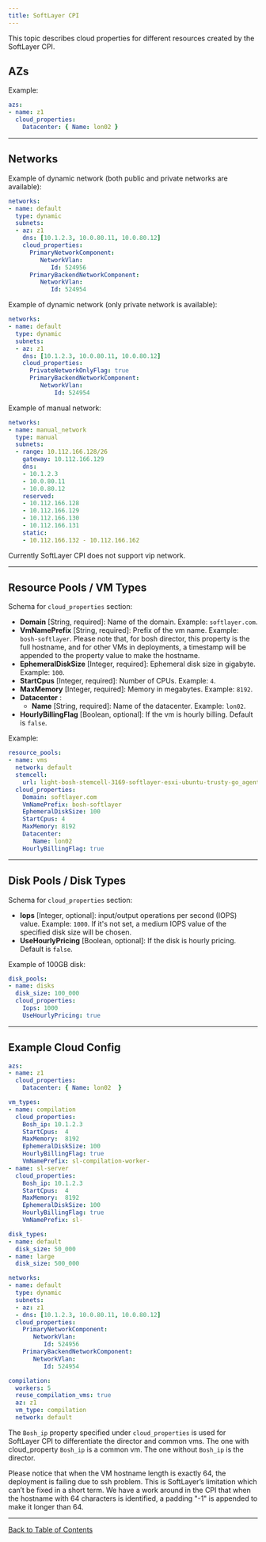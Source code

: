 ```yaml
---
title: SoftLayer CPI
---
```


This topic describes cloud properties for different resources created by the SoftLayer CPI.

## AZs <a id='azs'></a>

Example:

```yaml
azs:
- name: z1
  cloud_properties:
    Datacenter: { Name: lon02 }
```

---
## Networks <a id='networks'></a>

Example of dynamic network (both public and private networks are available):

```yaml
networks:
- name: default
  type: dynamic
  subnets:
  - az: z1
    dns: [10.1.2.3, 10.0.80.11, 10.0.80.12]
    cloud_properties:
      PrimaryNetworkComponent:
         NetworkVlan:
            Id: 524956
      PrimaryBackendNetworkComponent:
         NetworkVlan:
            Id: 524954
```

Example of dynamic network (only private network is available):

```yaml
networks:
- name: default
  type: dynamic
  subnets:
  - az: z1
    dns: [10.1.2.3, 10.0.80.11, 10.0.80.12]
    cloud_properties:
      PrivateNetworkOnlyFlag: true
      PrimaryBackendNetworkComponent:
         NetworkVlan:
             Id: 524954
```

Example of manual network:

```yaml
networks:
- name: manual_network
  type: manual
  subnets:
  - range: 10.112.166.128/26
    gateway: 10.112.166.129
    dns:
    - 10.1.2.3
    - 10.0.80.11
    - 10.0.80.12
    reserved:
    - 10.112.166.128
    - 10.112.166.129
    - 10.112.166.130
    - 10.112.166.131
    static:
    - 10.112.166.132 - 10.112.166.162
```

Currently SoftLayer CPI does not support vip network.

---
## Resource Pools / VM Types <a id='resource-pools'></a>

Schema for `cloud_properties` section:

* **Domain** [String, required]: Name of the domain. Example: `softlayer.com`.
* **VmNamePrefix** [String, required]: Prefix of the vm name. Example: `bosh-softlayer`. Please note that, for bosh director, this property is the full hostname, and for other VMs in deployments, a timestamp will be appended to the property value to make the hostname.
* **EphemeralDiskSize** [Integer, required]: Ephemeral disk size in gigabyte. Example: `100`.
* **StartCpus** [Integer, required]: Number of CPUs. Example: `4`.
* **MaxMemory** [Integer, required]: Memory in megabytes. Example: `8192`.
* **Datacenter** :
    * **Name** [String, required]: Name of the datacenter. Example: `lon02`.
* **HourlyBillingFlag** [Boolean, optional]: If the vm is hourly billing. Default is `false`. 

Example:

```yaml
resource_pools:
- name: vms
  network: default
  stemcell:
    url: light-bosh-stemcell-3169-softlayer-esxi-ubuntu-trusty-go_agent
  cloud_properties:
    Domain: softlayer.com
    VmNamePrefix: bosh-softlayer
    EphemeralDiskSize: 100
    StartCpus: 4
    MaxMemory: 8192
    Datacenter:
       Name: lon02
    HourlyBillingFlag: true
```

---
## Disk Pools / Disk Types <a id='disk-pools'></a>

Schema for `cloud_properties` section:

* **Iops** [Integer, optional]: input/output operations per second (IOPS) value. Example: `1000`. If it's not set, a medium IOPS value of the specified disk size will be chosen.
* **UseHourlyPricing** [Boolean, optional]: If the disk is hourly pricing. Default is `false`.

Example of 100GB disk:

```yaml
disk_pools:
- name: disks
  disk_size: 100_000
  cloud_properties:
    Iops: 1000
    UseHourlyPricing: true
```

---
## Example Cloud Config <a id='cloud-config'></a>

```yaml
azs:
- name: z1
  cloud_properties:
    Datacenter: { Name: lon02  }

vm_types:
- name: compilation
  cloud_properties:
    Bosh_ip: 10.1.2.3
    StartCpus:  4
    MaxMemory:  8192
    EphemeralDiskSize: 100
    HourlyBillingFlag: true
    VmNamePrefix: sl-compilation-worker-
- name: sl-server
  cloud_properties:
    Bosh_ip: 10.1.2.3
    StartCpus:  4
    MaxMemory:  8192
    EphemeralDiskSize: 100
    HourlyBillingFlag: true
    VmNamePrefix: sl-

disk_types:
- name: default
  disk_size: 50_000
- name: large
  disk_size: 500_000

networks:
- name: default
  type: dynamic
  subnets:
  - az: z1
  - dns: [10.1.2.3, 10.0.80.11, 10.0.80.12]
  cloud_properties:
    PrimaryNetworkComponent:
       NetworkVlan:
          Id: 524956
    PrimaryBackendNetworkComponent:
       NetworkVlan:
          Id: 524954

compilation:
  workers: 5
  reuse_compilation_vms: true
  az: z1
  vm_type: compilation
  network: default
```

The ``Bosh_ip`` property specified under ``cloud_properties`` is used for SoftLayer CPI to differentiate the director and common vms. The one with cloud_property ``Bosh_ip`` is a common vm. The one without ``Bosh_ip`` is the director.

Please notice that when the VM hostname length is exactly 64, the deployment is failing due to ssh problem. This is SoftLayer’s limitation which can’t be fixed in a short term. We have a work around in the CPI that when the hostname with 64 characters is identified, a padding "-1" is appended to make it longer than 64.

---
[Back to Table of Contents](index.md#cpi-config)
